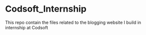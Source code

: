 # Codsoft_Internship
This repo contain the files related to the blogging website I build in internship at Codsoft
